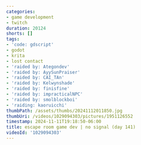 ```yaml
---
categories:
- game development
- twitch
duration: 20124
shorts: []
tags:
- 'code: gdscript'
- godot
- krita
- lost contact
- 'raided by: Ategondev'
- 'raided by: AyySunPraiser'
- 'raided by: CAI_TAn'
- 'raided by: Kelwynshade'
- 'raided by: finisfine'
- 'raided by: impracticalNPC'
- 'raided by: smolblockboi'
- 'raiding: kaoruicchi'
thumbPath: /assets/thumbs/20241112011850.jpg
thumbUri: /videos/1029094303/pictures/1951126552
timestamp: 2024-11-11T19:18:50-06:00
title: escape room game dev | no signal (day 141)
videoId: '1029094303'
---
```

